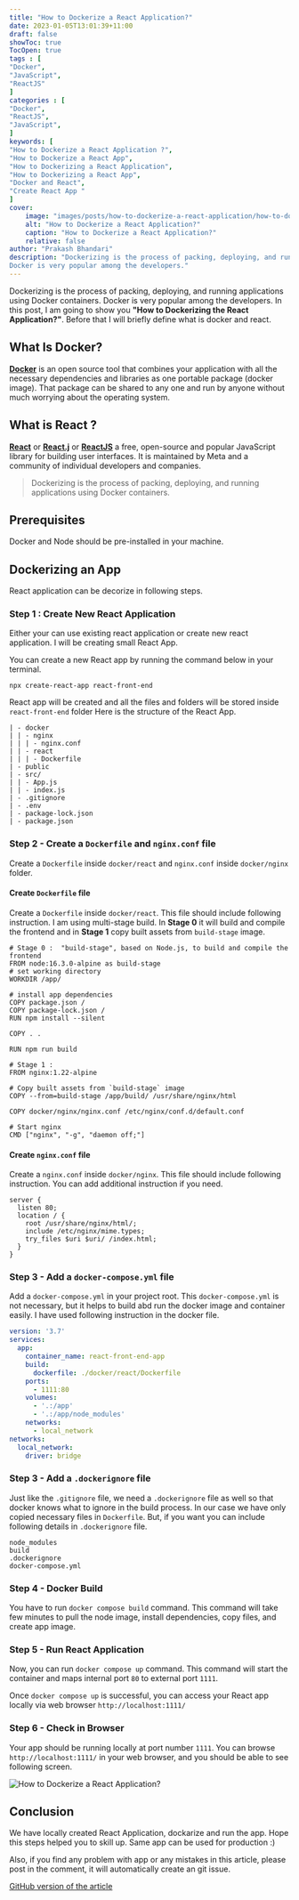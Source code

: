 ```yaml
---
title: "How to Dockerize a React Application?"
date: 2023-01-05T13:01:39+11:00
draft: false
showToc: true
TocOpen: true
tags : [
"Docker",
"JavaScript",
"ReactJS"
]
categories : [
"Docker",
"ReactJS",
"JavaScript",
]
keywords: [
"How to Dockerize a React Application ?",
"How to Dockerize a React App",
"How to Dockerizing a React Application",
"How to Dockerizing a React App",
"Docker and React",
"Create React App "
]
cover:
    image: "images/posts/how-to-dockerize-a-react-application/how-to-dockerize-a-react-application.png"
    alt: "How to Dockerize a React Application?"
    caption: "How to Dockerize a React Application?"
    relative: false
author: "Prakash Bhandari"
description: "Dockerizing is the process of packing, deploying, and running applications using Docker containers.
Docker is very popular among the developers."
---
```


Dockerizing is the process of packing, deploying, and running applications using Docker containers.
Docker is very popular among the developers. In this post, I am going to show you **"How to Dockerizing the React Application?"**.
Before that I will briefly define what is docker and react.

## What Is Docker?
**[Docker](https://www.docker.com/)** is an open source tool that combines your application with all
the necessary dependencies and libraries as one portable package (docker image). 
That package can be shared to any one and run by anyone without much worrying about the operating system.
## What is React ?
**[React](https://reactjs.org/)** or **[React.j](https://reactjs.org/)**  or **[ReactJS](https://reactjs.org/)**
a free, open-source and popular JavaScript library for building user interfaces. 
It is maintained by Meta and a community of individual developers and companies. 

>Dockerizing is the process of packing, deploying, and running applications using Docker containers.

##  Prerequisites
Docker and Node should be pre-installed in your machine.

## Dockerizing an App
React application can be decorize in following steps.

### Step 1 : Create New React Application 

Either your can use existing react application or create new react application. 
I will be creating small React App. 

You can create a new React app by running the command below in your terminal.

`npx create-react-app react-front-end`

React app will be created and all the files and folders will be stored inside ` react-front-end` folder
Here is the structure of the React App.

```
| - docker
| | - nginx
| | | - nginx.conf
| | - react
| | | - Dockerfile
| - public
| - src/
| | - App.js
| | - index.js
| - .gitignore
| - .env
| - package-lock.json
| - package.json
```

### Step 2 - Create a `Dockerfile`  and `nginx.conf` file 
Create a `Dockerfile` inside `docker/react` and `nginx.conf` inside `docker/nginx` folder.   

#### Create `Dockerfile` file

Create a `Dockerfile` inside `docker/react`. This file should include following instruction. I am using multi-stage build. 
In **Stage 0** it will build and compile the frontend and in **Stage 1** copy built assets from `build-stage` image.

```
# Stage 0 :  "build-stage", based on Node.js, to build and compile the frontend
FROM node:16.3.0-alpine as build-stage
# set working directory
WORKDIR /app/

# install app dependencies
COPY package.json /
COPY package-lock.json /
RUN npm install --silent

COPY . .

RUN npm run build

# Stage 1 : 
FROM nginx:1.22-alpine

# Copy built assets from `build-stage` image
COPY --from=build-stage /app/build/ /usr/share/nginx/html

COPY docker/nginx/nginx.conf /etc/nginx/conf.d/default.conf

# Start nginx
CMD ["nginx", "-g", "daemon off;"]
```

#### Create `nginx.conf` file

Create a `nginx.conf` inside `docker/nginx`. This file should include following instruction. 
You can add additional instruction if you need.

```
server {
  listen 80;
  location / {
    root /usr/share/nginx/html/;
    include /etc/nginx/mime.types;
    try_files $uri $uri/ /index.html;
  }
}
```
### Step 3 - Add a `docker-compose.yml` file

Add a `docker-compose.yml` in your project root. This `docker-compose.yml` is not necessary, but it helps to build abd 
run the docker image and container easily.
I have used following instruction in the docker file.

```yaml
version: '3.7'
services:
  app:
    container_name: react-front-end-app
    build:
      dockerfile: ./docker/react/Dockerfile
    ports:
      - 1111:80
    volumes:
      - '.:/app'
      - '.:/app/node_modules'
    networks:
      - local_network
networks:
  local_network:
    driver: bridge
```

### Step 3 - Add a `.dockerignore` file
Just like the `.gitignore` file, we need a `.dockerignore` 
file as well so that docker knows what to ignore in the build process.
In our case we have only copied necessary files in `Dockerfile`.
But, if you want you can include following details in `.dockerignore` file.

```
node_modules
build
.dockerignore
docker-compose.yml
```
### Step 4 - Docker Build
You have to run `docker compose build` command. This command will take few minutes to 
pull the node image, install dependencies, copy files, and create app image.

### Step 5 - Run React Application
Now, you can run `docker compose up` command. This command will start the container and 
maps internal port `80` to external port `1111`.

Once `docker compose up` is successful, you can access your React app locally via web browser `http://localhost:1111/`

### Step 6 - Check in Browser

Your app should be running locally at port number `1111`. 
You can browse `http://localhost:1111/` in your web browser, and you should be able to see following screen.

![How to Dockerize a React Application?](/images/posts/how-to-dockerize-a-react-application/output.gif#center)

## Conclusion

We have locally created React Application, dockarize and run the app. Hope this steps helped you 
to skill up. Same app can be used for production :)

Also, if you find any problem with app or any mistakes in this article, 
please post in the comment, it will automatically create an git issue.

[GitHub version of the article](https://github.com/dev-scripts/dockerize-react-app)


